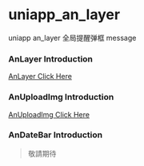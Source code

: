# uniapp_an_layer
uniapp an_layer 全局提醒弹框 message

### AnLayer Introduction
[AnLayer Click Here](https://github.com/andotorg/uniapp_andot_demo/tree/master/components/an-layer)

### AnUploadImg Introduction
[AnUploadImg Click Here](https://github.com/andotorg/uniapp_andot_demo/tree/master/components/an-uploadImg)

### AnDateBar Introduction

> 敬請期待
